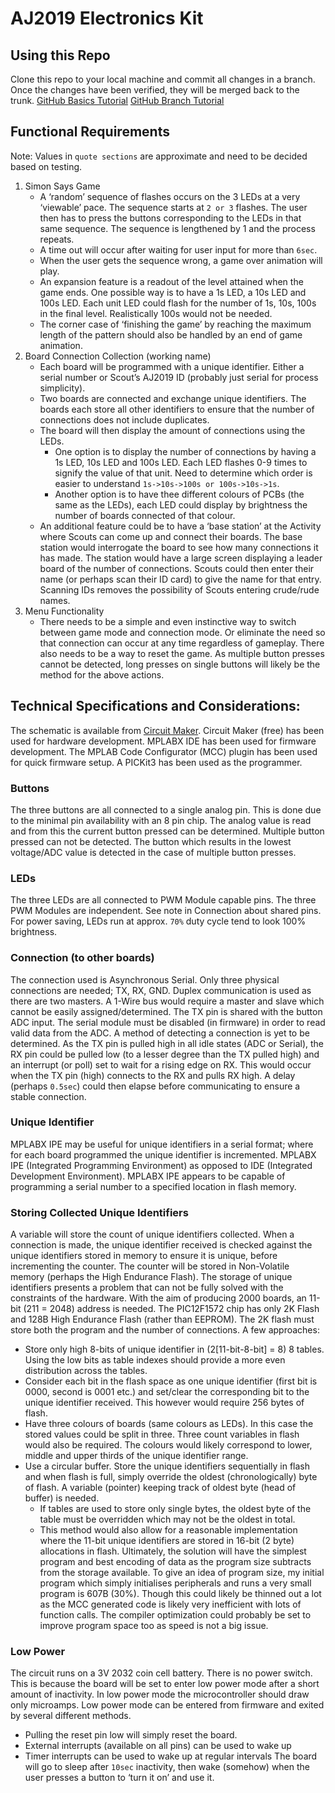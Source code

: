 # AJ2019 Electronics Kit

## Using this Repo
Clone this repo to your local machine and commit all changes in a branch. Once the changes have been verified, they will be merged back to the trunk.
[GitHub Basics Tutorial](https://youtu.be/0fKg7e37bQE)
[GitHub Branch Tutorial](https://youtu.be/oFYyTZwMyAg)


## Functional Requirements
Note: Values in `quote sections` are approximate and need to be decided based on testing.
1. Simon Says Game
   - A ‘random’ sequence of flashes occurs on the 3 LEDs at a very ‘viewable’ pace. The sequence starts at `2 or 3` flashes. The user then has to press the buttons corresponding to the LEDs in that same sequence. The sequence is lengthened by 1 and the process repeats.
   - A time out will occur after waiting for user input for more than `6sec`.
   - When the user gets the sequence wrong, a game over animation will play.
   - An expansion feature is a readout of the level attained when the game ends. One possible way is to have a 1s LED, a 10s LED and 100s LED. Each unit LED could flash for the number of 1s, 10s, 100s in the final level. Realistically 100s would not be needed.
   - The corner case of ‘finishing the game’ by reaching the maximum length of the pattern should also be handled by an end of game animation.
2. Board Connection Collection (working name)
   - Each board will be programmed with a unique identifier. Either a serial number or Scout’s AJ2019 ID (probably just serial for process simplicity).
   - Two boards are connected and exchange unique identifiers. The boards each store all other identifiers to ensure that the number of connections does not include duplicates.
   - The board will then display the amount of connections using the LEDs.
     - One option is to display the number of connections by having a 1s LED, 10s LED and 100s LED. Each LED flashes 0-9 times to signify the value of that unit. Need to determine which order is easier to understand `1s->10s->100s or 100s->10s->1s`.
     - Another option is to have thee different colours of PCBs (the same as the LEDs), each LED could display by brightness the number of boards connected of that colour.
   - An additional feature could be to have a ‘base station’ at the Activity where Scouts can come up and connect their boards. The base station would interrogate the board to see how many connections it has made. The station would have a large screen displaying a leader board of the number of connections. Scouts could then enter their name (or perhaps scan their ID card) to give the name for that entry. Scanning IDs removes the possibility of Scouts entering crude/rude names.
3. Menu Functionality
   - There needs to be a simple and even instinctive way to switch between game mode and connection mode. Or eliminate the need so that connection can occur at any time regardless of gameplay. There also needs to be a way to reset the game. As multiple button presses cannot be detected, long presses on single buttons will likely be the method for the above actions. 
## Technical Specifications and Considerations:
The schematic is available from [Circuit Maker](https://workspace.circuitmaker.com/Projects/Details/Lachlan-Harper/AJ2019).
Circuit Maker (free) has been used for hardware development. MPLABX IDE has been used for firmware development. The MPLAB Code Configurator (MCC) plugin has been used for quick firmware setup. A PICKit3 has been used as the programmer. 

### Buttons
The three buttons are all connected to a single analog pin. This is done due to the minimal pin availability with an 8 pin chip. The analog value is read and from this the current button pressed can be determined. Multiple button pressed can not be detected. The button which results in the lowest voltage/ADC value is detected in the case of multiple button presses.

### LEDs
The three LEDs are all connected to PWM Module capable pins. The three PWM Modules are independent. See note in Connection about shared pins. For power saving, LEDs run at approx. `70%` duty cycle tend to look 100% brightness.

### Connection (to other boards)
The connection used is Asynchronous Serial. Only three physical connections are needed; TX, RX, GND. Duplex communication is used as there are two masters. A 1-Wire bus would require a master and slave which cannot be easily assigned/determined.
The TX pin is shared with the button ADC input. The serial module must be disabled (in firmware) in order to read valid data from the ADC.
A method of detecting a connection is yet to be determined. As the TX pin is pulled high in all idle states (ADC or Serial), the RX pin could be pulled low (to a lesser degree than the TX pulled high) and an interrupt (or poll) set to wait for a rising edge on RX. This would occur when the TX pin (high) connects to the RX and pulls RX high. A delay (perhaps `0.5sec`) could then elapse before communicating to ensure a stable connection.

### Unique Identifier
MPLABX IPE may be useful for unique identifiers in a serial format; where for each board programmed the unique identifier is incremented. MPLABX IPE (Integrated Programming Environment) as opposed to IDE (Integrated Development Environment). MPLABX IPE appears to be capable of programming a serial number to a specified location in flash memory.

### Storing Collected Unique Identifiers
A variable will store the count of unique identifiers collected. When a connection is made, the unique identifier received is checked against the unique identifiers stored in memory to ensure it is unique, before incrementing the counter. The counter will be stored in Non-Volatile memory (perhaps the High Endurance Flash).
The storage of unique identifiers presents a problem that can not be fully solved with the constraints of the hardware. With the aim of producing 2000 boards, an 11-bit (211 = 2048) address is needed. The PIC12F1572 chip has only 2K Flash and 128B High Endurance Flash (rather than EEPROM). The 2K flash must store both the program and the number of connections. A few approaches:
- Store only high 8-bits of unique identifier in (2[11-bit-8-bit] = 8) 8 tables. Using the low bits as table indexes should provide a more even distribution across the tables.
- Consider each bit in the flash space as one unique identifier (first bit is 0000, second is 0001 etc.) and set/clear the corresponding bit to the unique identifier received. This however would require 256 bytes of flash.
- Have three colours of boards (same colours as LEDs). In this case the stored values could be split in three. Three count variables in flash would also be required. The colours would likely correspond to lower, middle and upper thirds of the unique identifier range.
 - Use a circular buffer. Store the unique identifiers sequentially in flash and when flash is full, simply override the oldest (chronologically) byte of flash. A variable (pointer) keeping track of oldest byte (head of buffer) is needed.
   - If tables are used to store only single bytes, the oldest byte of the table must be overridden which may not be the oldest in total.
   - This method would also allow for a reasonable implementation where the 11-bit unique identifiers are stored in 16-bit (2 byte) allocations in flash.
Ultimately, the solution will have the simplest program and best encoding of data as the program size subtracts from the storage available. To give an idea of program size, my initial program which simply initialises peripherals and runs a very small program is 607B (30%). Though this could likely be thinned out a lot as the MCC generated code is likely very inefficient with lots of function calls. The compiler optimization could probably be set to improve program space too as speed is not a big issue.

### Low Power
The circuit runs on a 3V 2032 coin cell battery. There is no power switch. This is because the board will be set to enter low power mode after a short amount of inactivity. In low power mode the microcontroller should draw only microamps.
Low power mode can be entered from firmware and exited by several different methods.
- Pulling the reset pin low will simply reset the board.
- External interrupts (available on all pins) can be used to wake up
- Timer interrupts can be used to wake up at regular intervals
The board will go to sleep after `10sec` inactivity, then wake (somehow) when the user presses a button to ‘turn it on’ and use it.